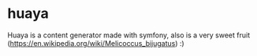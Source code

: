 huaya
=====

Huaya is a content generator made with symfony, also is a very sweet fruit (https://en.wikipedia.org/wiki/Melicoccus_bijugatus) :)